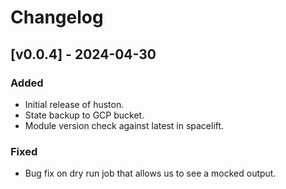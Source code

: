 # Changelog

## [v0.0.4] - 2024-04-30

### Added
- Initial release of huston.
- State backup to GCP bucket.
- Module version check against latest in spacelift.

### Fixed
- Bug fix on dry run job that allows us to see a mocked output.
